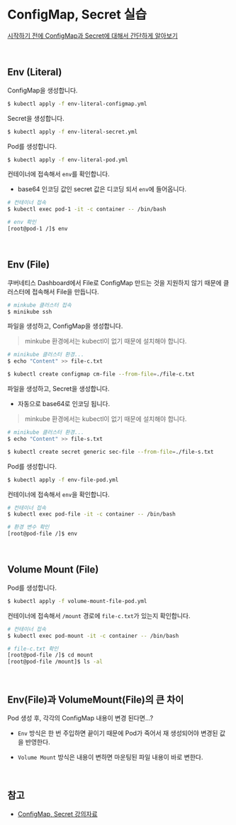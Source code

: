 # ConfigMap, Secret 실습

[시작하기 전에 ConfigMap과 Secret에 대해서 간단하게 알아보기](https://github.com/bestdevhyo1225/dev-log/blob/master/Kubernetes/ConfigMap_Secret.md)

<br>

## Env (Literal)

ConfigMap을 생성합니다.

```zsh
$ kubectl apply -f env-literal-configmap.yml
```

Secret을 생성합니다.

```zsh
$ kubectl apply -f env-literal-secret.yml
```

Pod를 생성합니다.

```zsh
$ kubectl apply -f env-literal-pod.yml
```

컨테이너에 접속해서 `env`를 확인합니다.

- base64 인코딩 값인 secret 값은 디코딩 되서 `env`에 들어옵니다.

```zsh
# 컨테이너 접속
$ kubectl exec pod-1 -it -c container -- /bin/bash

# env 확인
[root@pod-1 /]$ env
```

<br>

## Env (File)

쿠버네티스 Dashboard에서 File로 ConfigMap 만드는 것을 지원하지 않기 때문에 클러스터에 접속해서 File을 만듭니다.

```zsh
# minkube 클러스터 접속
$ minikube ssh
```

파일을 생성하고, ConfigMap을 생성합니다.

> minkube 환경에서는 kubectl이 없기 때문에 설치해야 합니다.

```zsh
# minikube 클러스터 환경...
$ echo "Content" >> file-c.txt

$ kubectl create configmap cm-file --from-file=./file-c.txt
```

파일을 생성하고, Secret을 생성합니다.

- 자동으로 base64로 인코딩 됩니다.

> minkube 환경에서는 kubectl이 없기 때문에 설치해야 합니다.

```zsh
# minikube 클러스터 환경...
$ echo "Content" >> file-s.txt

$ kubectl create secret generic sec-file --from-file=./file-s.txt
```

Pod를 생성합니다.

```zsh
$ kubectl apply -f env-file-pod.yml
```

컨테이너에 접속해서 `env`을 확인합니다.

```zsh
# 컨테이너 접속
$ kubectl exec pod-file -it -c container -- /bin/bash

# 환경 변수 확인
[root@pod-file /]$ env
```

<br>

## Volume Mount (File)

Pod를 생성합니다.

```zsh
$ kubectl apply -f volume-mount-file-pod.yml
```

컨테이너에 접속해서 `/mount` 경로에 `file-c.txt`가 있는지 확인합니다.

```zsh
# 컨테이너 접속
$ kubectl exec pod-mount -it -c container -- /bin/bash

# file-c.txt 확인
[root@pod-file /]$ cd mount
[root@pod-file /mount]$ ls -al
```

<br>

## Env(File)과 VolumeMount(File)의 큰 차이

Pod 생성 후, 각각의 ConfigMap 내용이 변경 된다면...?

- `Env` 방식은 한 번 주입하면 끝이기 때문에 Pod가 죽어서 재 생성되어야 변경된 값을 반영한다.

- `Volume Mount` 방식은 내용이 변하면 마운팅된 파일 내용이 바로 변한다.

<br>

## 참고

- [ConfigMap, Secret 강의자료](https://kubetm.github.io/practice/beginner/object-configmap_secret/)
